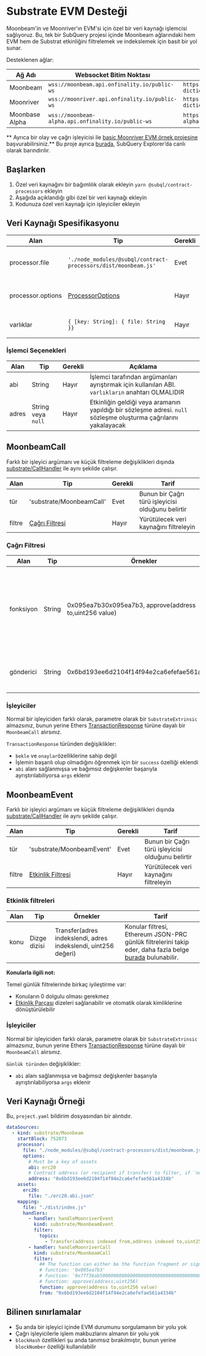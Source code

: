 # Substrate EVM Desteği

Moonbeam'in ve Moonriver'ın EVM'si için özel bir veri kaynağı işlemcisi sağlıyoruz. Bu, tek bir SubQuery projesi içinde Moonbeam ağlarındaki hem EVM hem de Substrat etkinliğini filtrelemek ve indekslemek için basit bir yol sunar.

Desteklenen ağlar:

| Ağ Adı         | Websocket Bitim Noktası                            | Sözlük Bitim Noktası                                                 |
| -------------- | -------------------------------------------------- | -------------------------------------------------------------------- |
| Moonbeam       | `wss://moonbeam.api.onfinality.io/public-ws`       | `https://api.subquery.network/sq/subquery/moonbeam-dictionary`       |
| Moonriver      | `wss://moonriver.api.onfinality.io/public-ws`      | `https://api.subquery.network/sq/subquery/moonriver-dictionary`      |
| Moonbase Alpha | `wss://moonbeam-alpha.api.onfinality.io/public-ws` | `https://api.subquery.network/sq/subquery/moonbase-alpha-dictionary` |

** Ayrıca bir olay ve çağrı işleyicisi ile [basic Moonriver EVM örnek projesine](https://github.com/subquery/tutorials-moonriver-evm-starter) başvurabilirsiniz.** Bu proje ayrıca [burada](https://explorer.subquery.network/subquery/subquery/moonriver-evm-starter-project), SubQuery Explorer’da canlı olarak barındırılır.

## Başlarken

1. Özel veri kaynağını bir bağımlılık olarak ekleyin `yarn @subql/contract-processors` ekleyin
2. Aşağıda açıklandığı gibi özel bir veri kaynağı ekleyin
3. Kodunuza özel veri kaynağı için işleyiciler ekleyin

## Veri Kaynağı Spesifikasyonu

| Alan              | Tip                                                            | Gerekli | Açıklama                               |
| ----------------- | -------------------------------------------------------------- | ------- | -------------------------------------- |
| processor.file    | `'./node_modules/@subql/contract-processors/dist/moonbeam.js'` | Evet    | Veri işlemci koduna dosya referansı    |
| processor.options | [ProcessorOptions](#processor-options)                         | Hayır   | Moonbeam İşlemciye özel seçenekler     |
| varlıklar         | `{ [key: String]: { file: String }}`                           | Hayır   | Harici varlık dosyalarının bir nesnesi |

### İşlemci Seçenekleri

| Alan  | Tip                | Gerekli | Açıklama                                                                                                          |
| ----- | ------------------ | ------- | ----------------------------------------------------------------------------------------------------------------- |
| abi   | String             | Hayır   | İşlemci tarafından argümanları ayrıştırmak için kullanılan ABI. `varlıkların` anahtarı OLMALIDIR                  |
| adres | String veya `null` | Hayır   | Etkinliğin geldiği veya aramanın yapıldığı bir sözleşme adresi. `null` sözleşme oluşturma çağrılarını yakalayacak |

## MoonbeamCall

Farklı bir işleyici argümanı ve küçük filtreleme değişiklikleri dışında [substrate/CallHandler](../create/mapping/#call-handler) ile aynı şekilde çalışır.

| Alan   | Tip                             | Gerekli | Tarif                                             |
| ------ | ------------------------------- | ------- | ------------------------------------------------- |
| tür    | 'substrate/MoonbeamCall'        | Evet    | Bunun bir Çağrı türü işleyicisi olduğunu belirtir |
| filtre | [Çağrı Filtresi](#call-filters) | Hayır   | Yürütülecek veri kaynağını filtreleyin            |

### Çağrı Filtresi

| Alan      | Tip    | Örnekler                                                | Açıklama                                                                                                                                                           |
| --------- | ------ | ------------------------------------------------------- | ------------------------------------------------------------------------------------------------------------------------------------------------------------------ |
| fonksiyon | String | 0x095ea7b30x095ea7b3, approve(address to,uint256 value) | Sözleşmede çağrılan işlevi filtrelemek için [Fonksiyon İmzası](https://docs.ethers.io/v5/api/utils/abi/fragments/#FunctionFragment) dizeleri veya `sighash` işlevi |
| gönderici | String | 0x6bd193ee6d2104f14f94e2ca6efefae561a4334b              | İşlemi gönderen bir Ethereum adresi                                                                                                                                |

### İşleyiciler

Normal bir işleyiciden farklı olarak, parametre olarak bir `SubstrateExtrinsic` almazsınız, bunun yerine Ethers [TransactionResponse](https://docs.ethers.io/v5/api/providers/types/#providers-TransactionResponse) türüne dayalı bir `MoonbeamCall` alırsınız.

`TransactionResponse` türünden değişiklikler:

- `bekle` ve `onaylar`özelliklerine sahip değil
- İşlemin başarılı olup olmadığını öğrenmek için bir `success` özelliği eklendi
- `abi` alanı sağlanmışsa ve bağımsız değişkenler başarıyla ayrıştırılabiliyorsa `args` eklenir

## MoonbeamEvent

Farklı bir işleyici argümanı ve küçük filtreleme değişiklikleri dışında [substrate/CallHandler](../create/mapping/#event-handler) ile aynı şekilde çalışır.

| Alan   | Tip                                 | Gerekli | Tarif                                             |
| ------ | ----------------------------------- | ------- | ------------------------------------------------- |
| tür    | 'substrate/MoonbeamEvent'           | Evet    | Bunun bir Çağrı türü işleyicisi olduğunu belirtir |
| filtre | [Etkinlik Filtresi](#event-filters) | Hayır   | Yürütülecek veri kaynağını filtreleyin            |

### Etkinlik filtreleri

| Alan | Tip          | Örnekler                                                       | Tarif                                                                                                                                                  |
| ---- | ------------ | -------------------------------------------------------------- | ------------------------------------------------------------------------------------------------------------------------------------------------------ |
| konu | Dizge dizisi | Transfer(adres indekslendi, adres indekslendi, uint256 değeri) | Konular filtresi, Ethereum JSON-PRC günlük filtrelerini takip eder, daha fazla belge [burada](https://docs.ethers.io/v5/concepts/events/) bulunabilir. |

**Konularla ilgili not:**

Temel günlük filtrelerinde birkaç iyileştirme var:

- Konuların 0 dolgulu olması gerekmez
- [Etkinlik Parçası](https://docs.ethers.io/v5/api/utils/abi/fragments/#EventFragment) dizeleri sağlanabilir ve otomatik olarak kimliklerine dönüştürülebilir

### İşleyiciler

Normal bir işleyiciden farklı olarak, parametre olarak bir `SubstrateExtrinsic` almazsınız, bunun yerine Ethers [TransactionResponse](https://docs.ethers.io/v5/api/providers/types/#providers-Log) türüne dayalı bir `MoonbeamCall` alırsınız.

`Günlük türünden` değişiklikler:

- `abi` alanı sağlanmışsa ve bağımsız değişkenler başarıyla ayrıştırılabiliyorsa `args` eklenir

## Veri Kaynağı Örneği

Bu, `project.yaml` bildirim dosyasından bir alıntıdır.

```yaml
dataSources:
  - kind: substrate/Moonbeam
    startBlock: 752073
    processor:
      file: "./node_modules/@subql/contract-processors/dist/moonbeam.js"
      options:
        # Must be a key of assets
        abi: erc20
        # Contract address (or recipient if transfer) to filter, if `null` should be for contract creation
        address: "0x6bd193ee6d2104f14f94e2ca6efefae561a4334b"
    assets:
      erc20:
        file: "./erc20.abi.json"
    mapping:
      file: "./dist/index.js"
      handlers:
        - handler: handleMoonriverEvent
          kind: substrate/MoonbeamEvent
          filter:
            topics:
              - Transfer(address indexed from,address indexed to,uint256 value)
        - handler: handleMoonriverCall
          kind: substrate/MoonbeamCall
          filter:
            ## The function can either be the function fragment or signature
            # function: '0x095ea7b3'
            # function: '0x7ff36ab500000000000000000000000000000000000000000000000000000000'
            # function: approve(address,uint256)
            function: approve(address to,uint256 value)
            from: "0x6bd193ee6d2104f14f94e2ca6efefae561a4334b"
```

## Bilinen sınırlamalar

- Şu anda bir işleyici içinde EVM durumunu sorgulamanın bir yolu yok
- Çağrı işleyicilerle işlem makbuzlarını almanın bir yolu yok
- `blockHash` özellikleri şu anda tanımsız bırakılmıştır, bunun yerine `blockNumber` özelliği kullanılabilir
